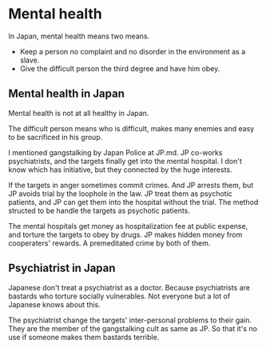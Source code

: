 # Mental health

In Japan, mental health means two means.

- Keep a person no complaint and no disorder in the environment as a slave.
- Give the difficult person the third degree and have him obey.

## Mental health in Japan

Mental health is not at all healthy in Japan.

The difficult person means who is difficult, makes many enemies 
and easy to be sacrificed in his group.

I mentioned gangstalking by Japan Police at JP.md.
JP co-works psychiatrists, and the targets finally get into the mental hospital.
I don't know which has initiative, but they connected by the huge interests.

If the targets in anger sometimes commit crimes.
And JP arrests them, but JP avoids trial by the loophole in the law.
JP treat them as psychotic patients, 
and JP can get them into the hospital without the trial.
The method structed to be handle the targets as psychotic patients.

The mental hospitals get money as hospitalization fee at public expense,
and torture the targets to obey by drugs.
JP makes hidden money from cooperaters' rewards.
A premeditated crime by both of them.

## Psychiatrist in Japan

Japanese don't treat a psychiatrist as a doctor.
Because psychiatrists are bastards who torture socially vulnerables.
Not everyone but a lot of Japanese knows about this.

The psychiatrist change the targets' inter-personal problems 
to their gain.
They are the member of the gangstalking cult as same as JP.
So that it's no use if someone makes them bastards terrible.
